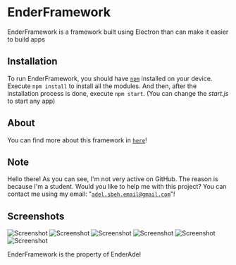 # EnderFramework
EnderFramework is a framework built using Electron than can make it easier to build apps

## Installation
To run EnderFramework, you should have [`npm`](https://npmjs.com/) installed on your device. Execute ```npm install``` to install all the modules. And then, after the installation process is done, execute ```npm start```. (You can change the *start.js* to start any app)

## About
You can find more about this framework in [`here`](https://enderadel.net/EnderFramework)!

## Note
Hello there! As you can see, I'm not very active on GitHub. The reason is because I'm a student. Would you like to help me with this project? You can contact me using my email: "[`adel.sbeh.email@gmail.com`](mailto:adel.sbeh.email@gmail.com)"!

## Screenshots

![Screenshot](https://enderadel.net/EnderFramework/assets/image/screenshot/1.png "EnderStudio")
![Screenshot](https://enderadel.net/EnderFramework/assets/image/screenshot/2.png "EnderInstaller")
![Screenshot](https://enderadel.net/EnderFramework/assets/image/screenshot/3.png "EnderInstaller")
![Screenshot](https://enderadel.net/EnderFramework/assets/image/screenshot/4.png "A test app")
![Screenshot](https://enderadel.net/EnderFramework/assets/image/screenshot/5.png "A test app")
![Screenshot](https://enderadel.net/EnderFramework/assets/image/screenshot/6.png "A test app")


EnderFramework is the property of EnderAdel